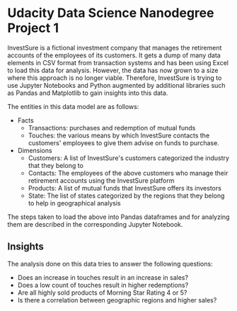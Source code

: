 # Udacity Data Science Nanodegree Project 1

InvestSure is a fictional investment company that manages the retirement accounts of the employees of its customers. It gets a dump of many data elements in CSV format from transaction systems and has been using Excel to load this data for analysis. However, the data has now grown to a size where this approach is no longer viable. Therefore, InvestSure is trying to use Jupyter Notebooks and Python augmented by additional libraries such as Pandas and Matplotlib to gain insights into this data.

The entities in this data model are as follows:

-   Facts
    -   Transactions: purchases and redemption of mutual funds
    -   Touches: the various means by which InvestSure contacts the customers' employees to give them advise on funds to purchase.
-   Dimensions
    -   Customers: A list of InvestSure's customers categorized the industry that they belong to
    -   Contacts: The employees of the above customers who manage their retirement accounts using the InvestSure platform
    -   Products: A list of mutual funds that InvestSure offers its investors
    -   State: The list of states categorized by the regions that they belong to help in geographical analysis

The steps taken to load the above into Pandas dataframes and for analyzing them are described in the corresponding Jupyter Notebook.

## Insights

The analysis done on this data tries to answer the following questions:

-   Does an increase in touches result in an increase in sales?
-   Does a low count of touches result in higher redemptions?
-   Are all highly sold products of Morning Star Rating 4 or 5?
-   Is there a correlation between geographic regions and higher sales?
